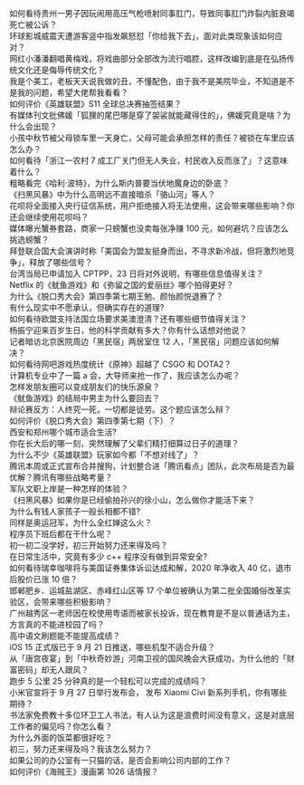 如何看待贵州一男子因玩闹用高压气枪喷射同事肛门，导致同事肛门炸裂内脏衰竭死亡被公诉？  
环球影城威震天遭游客竖中指发飙怒怼「你给我下去」，面对此类现象该如何应对？  
网红小潘潘翻唱黄梅戏，将戏曲部分全部改为流行唱腔，这样改编到底是在弘扬传统文化还是侮辱传统文化？  
我是个美工，老板天天说我做的丑，不懂配色，由于我不是美院毕业，不知道是不是我的问题，希望大佬帮我看看？  
如何评价《英雄联盟》S11 全球总决赛抽签结果？  
有媒体刊文批佛媛「狐狸的尾巴哪是穿了袈裟就能藏得住的」，佛媛究竟是啥？为什么会出现？  
小孩中秋节被父母锁车里一天身亡，父母可能会承担怎样的责任？被锁在车里应该怎么办？  
如何看待「浙江一农村 7 成工厂关门但无人失业，村民收入反而涨了」？这意味着什么？  
粗略看完《哈利·波特》，为什么斯内普要当伏地魔身边的卧底？  
《扫黑风暴》中为什么高明远不直接暗杀「骆山河」等人？  
花呗将全面接入央行征信系统，用户拒绝接入将无法使用，这会带来哪些影响？你还会继续使用花呗吗？  
媒体曝光蟹券套路，商家一只螃蟹也没卖每张净赚 100 元，如何避坑？应该怎么挑选螃蟹？  
拜登联合国大会演讲时称「美国会为盟友挺身而出，不寻求新冷战，但将激烈地竞争」，释放了哪些信号？  
台湾当局已申请加入 CPTPP，23 日将对外说明，有哪些信息值得关注？  
Netflix 的《鱿鱼游戏》和《弥留之国的爱丽丝》哪个拍得更好？  
为什么《脱口秀大会》第四季第七期王勉、颜怡颜悦退赛了？  
有什么现实中不愿承认，但确实存在的道理?  
如何看待欧盟支持法国立场要求美澳澄清？还有哪些细节值得关注？  
杨振宁迎来百岁生日，他的科学贡献有多大？你有什么话想对他说？  
记者暗访北京医院周边「黑民宿」两居室住 12 人，「黑民宿」问题应该如何解决？  
如何看待网吧游戏热度统计《原神》超越了 CSGO 和 DOTA2？  
计算机专业中了一篇 a 会，大导师来抢一作了，我应该怎么办呢？  
怎样发朋友圈可以变成朋友们的快乐源泉？  
《鱿鱼游戏》的结局中男主为什么要回去？  
辩论赛反方：人终究一死，一切都是徒劳。这个题应该怎么辩？  
如何评价《脱口秀大会》第四季第七期（下）？  
西安和郑州哪个城市适合生活?  
你在长大后的哪一刻，突然理解了父辈们精打细算过日子的道理？  
为什么不少《英雄联盟》玩家如今都「不想对线了」？  
腾讯本周或正式宣布合并搜狗，计划整合进「腾讯看点」团队，此次布局是否为最优解？腾讯有哪些战略考量？  
军队文职上岸是一种怎样的体验？  
《扫黑风暴》如果你是已经偷拍孙兴的徐小山，怎么做你才能活下来？  
为什么有钱人家孩子一般长相都不错?  
同样是奥运冠军，为什么全红婵这么火？  
程序员下班后都在干什么呢？  
初一初二没学好，初三开始努力还来得及吗？  
在日常生活中，究竟有多少 c++ 程序没有做到异常安全?  
如何看待瑞幸咖啡将与美国证券集体诉讼达成和解，2020 年净收入 40 亿，退市后股价已涨 10 倍？  
邯郸肥乡、运城盐湖区、赤峰红山区等 17 个单位被确认为第二批全国婚俗改革实验区，会带来哪些积极影响？  
广州越秀区一老师因在校使用粤语而被家长投诉，现在教育是不是以普通话为主，方言真的不能进校园了吗？  
高中语文刷题能不能提高成绩？  
iOS 15 正式版已于 9 月 21 日推送，哪些机型不适合升级？  
从「唐宫夜宴」到「中秋奇妙游」河南卫视的国风晚会大获成功，为什么他的「财富密码」却无人跟风？  
跑步 5 公里 25 分钟真的是一个轻松可以完成的成绩吗？  
小米官宣将于 9 月 27 日举行发布会， 发布 Xiaomi Civi 新系列手机，你有哪些期待？  
书法家免费教十多位环卫工人书法，有人认为这是浪费时间没有意义，这是对底层工作者的偏见吗？你怎么看？  
为什么外面的饭菜都很好吃？  
初三，努力还来得及吗？我该怎么努力？  
如果公司的办公室有一只猫的话，是否会影响公司内部的工作？  
如何评价《海贼王》漫画第 1026 话情报？  

